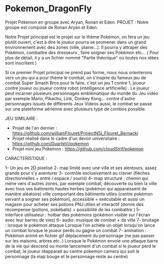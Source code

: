# Pokemon_DragonFly
Projet Pokemon en groupe avec Aryan, Ronan et Eden.
PROJET :
Notre groupe est composé de Ronan Aryan et Eden.

Notre Projet principal est le projet sur le thème Pokémon, on fera un jeu plutôt ouvert, c'est à dire le joueur pourra se promener dans un grand environnement avec des zones (ville, plaine...). Il pourra y attraper des Pokémon, combattre des dresseurs , faire soigner ses Pokémon etc... ( Pour plus de détail, il y a un fichier nommé "Partie théorique" où toutes nos idées sont inscritent )

Si ce premier Projet principal ne prend pas forme, nous nous orienterons vers un jeu qui a pour thème le combat, on s'inspire du fameux jeu de combat Super Smash Bros pour le faire, c'est un jeu 1 contre 1, joueur contre joueur ou joueur contre robot (intelligence artificielle) . Le joueur peut incarner plusieurs personnages emblématique du monde du Jeu vidéo par exemple Mario, Pikachu, Link, Donkey Kong... contre d'autre personnages issues de différents Jeux Videos aussi, le combat se passe sur une plateforme aérienne avec plusieurs type de combos possible.



JEU SIMILAIRE :


- Projet de l'an dernier : https://github.com/williamFlouret/ProjectNSI_Flouret_Bernacki
- Projet réalisé dans le cadre d'un devoir universitaire : https://github.com/DuarteVi/pokemon
- Projet mini jeu Pokemon : https://github.com/cloudStrif/pokemon



CARACTERISTIQUE :


1- Un jeu en 2D pixelisé
2- map limité avec une ville et ses alentours, assez grande pour s'y aventurer
3- contrôle exclusivement au clavier (flèches directionnelles + entré / espace / souris)
4- map structuré :
  chemin qui mène vers d'autres zones, par exemple combat, découverte ou bien la ville avec tous ses batiments
  hautes herbes (pokémon qui apparaissent de manière aléatoire)
  ville comportant des bâtiments utiles (centre pokémon servant a soigner ses pokémon), accessible + exécutable et aussi un magasin pour acheter ses potions
  PNJ utiles et interactif (donne des récompense (potions, pokéballs) + possibilité de les combattre )
 5- interface utilisateur :
  hotbar des pokémons (pokémon visible sur l'écran avec leur barres de vies)
6- audio:
  musique de combat + de ville 
7- bruitage :
  lorsque le pokémon attaque
  Lorsque l'on achète un objet
  lorsqu'on lance un combat
  lorsque le joueur perds ou gagne un combat 
7- animation :
  Pokémon animé en fichier gif
  déplacement du personnage (ne pas passer sur les maisons, arbres etc..)
  Lorsque le Pokémon envoie une attaque
  barre de la vie qui descend ou monte
  lancement d'un combat
  si le joueur perd le combat, le joueur réapparait au centre pokemon
  camera qui suit le personnage (la map bouge et le personnage reste au centre)


